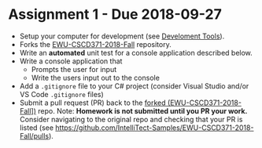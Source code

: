 # Assignment 1 - Due 2018-09-27
* Setup your computer for development (see [Develoment Tools](./wiki/Development-Tools)).
* Forks the [EWU-CSCD371-2018-Fall](../../../) repository.
* Write an **automated** unit test for a console application described below.
* Write a console application that
    * Prompts the user for input
    * Write the users input out to the console
* Add a `.gitignore` file to your C# project (consider Visual Studio and/or VS Code `.gitignore` files)
* Submit a pull request (PR) back to the <a href=./EWU-CSCD371-2018-Fall>forked (EWU-CSCD371-2018-Fall])</a> repo.  Note: **Homework is not submitted until you PR your work.**  Consider navigating to the original repo and checking that your PR is listed (see https://github.com/IntelliTect-Samples/EWU-CSCD371-2018-Fall/pulls).
